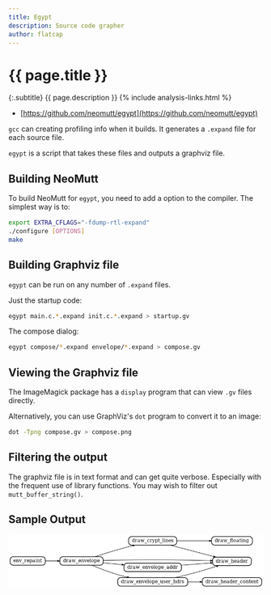 ```yaml
---
title: Egypt
description: Source code grapher
author: flatcap
---
```


# {{ page.title }}

{:.subtitle}
{{ page.description }}
{% include analysis-links.html %}

- [https://github.com/neomutt/egypt](https://github.com/neomutt/egypt)

`gcc` can creating profiling info when it builds.
It generates a `.expand` file for each source file.

`egypt` is a script that takes these files and outputs a graphviz file. 

## Building NeoMutt

To build NeoMutt for `egypt`, you need to add a option to the compiler.
The simplest way is to:

```sh
export EXTRA_CFLAGS="-fdump-rtl-expand"
./configure [OPTIONS]
make
```

## Building Graphviz file

`egypt` can be run on any number of `.expand` files.

Just the startup code:

```sh
egypt main.c.*.expand init.c.*.expand > startup.gv
```

The compose dialog:

```sh
egypt compose/*.expand envelope/*.expand > compose.gv
```

## Viewing the Graphviz file

The ImageMagick package has a `display` program that can view `.gv` files
directly.

Alternatively, you can use GraphViz's `dot` program to convert it to an image:

```sh
dot -Tpng compose.gv > compose.png
```

## Filtering the output

The graphviz file is in text format and can get quite verbose.
Especially with the frequent use of library functions.
You may wish to filter out `mutt_buffer_string()`.

## Sample Output

![envelope](/images/graphviz.png)

